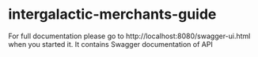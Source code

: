 # intergalactic-merchants-guide

For full documentation please go to http://localhost:8080/swagger-ui.html when you started it. It contains Swagger documentation of API
